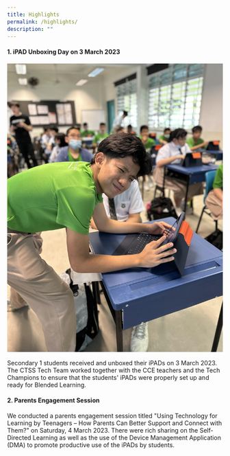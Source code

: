 ```yaml
---
title: Highlights
permalink: /highlights/
description: ""
---
```

#### **1. iPAD Unboxing Day on 3 March 2023**

![](/images/unboxing%20day.jpg)

Secondary 1 students received and unboxed their iPADs on 3 March 2023. The CTSS Tech Team worked together with the CCE teachers and the Tech Champions to ensure that the students' iPADs were properly set up and ready for Blended Learning.

#### **2. Parents Engagement Session**

We conducted a parents engagement session titled "Using Technology for Learning by Teenagers – How Parents Can Better Support and Connect with Them?" on Saturday, 4 March 2023. There were rich sharing on the Self-Directed Learning as well as the use of the Device Management Application (DMA) to promote productive use of the iPADs by students.